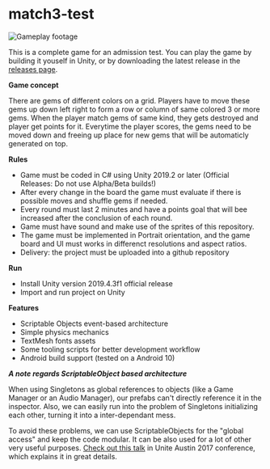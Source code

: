 # match3-test

![Gameplay footage](https://user-images.githubusercontent.com/1725075/89704704-b6fc5500-d92c-11ea-8c02-6aee59d17d8a.gif)

This is a complete game for an admission test. You can play the game by building it youself in Unity, or by downloading the latest release in the [releases page](https://github.com/gcadeado/match3-test/releases).

**Game concept**

There are gems of different colors on a grid. Players have to move these gems up down left right to form a row or column of same colored 3 or more gems. When the player match gems of same kind, they gets destroyed and player get points for it. 
Everytime the player scores, the gems need to be moved down and freeing up place for new gems that will be automaticly generated on top.

**Rules**

- Game must be coded in C# using Unity 2019.2 or later (Official Releases: Do not use Alpha/Beta builds!)
- After every change in the board the game must evaluate if there is possible moves and shuffle gems if needed.
- Every round must last 2 minutes and have a points goal that will bee increased after the conclusion of each round.
- Game must have sound and make use of the sprites of this repository. 
- The game must be implemented in Portrait orientation, and the game board and UI must works in differenct resolutions and aspect ratios.
- Delivery: the project must be uploaded into a github repository

**Run**

- Install Unity version 2019.4.3f1 official release
- Import and run project on Unity

**Features**

- Scriptable Objects event-based architecture
- Simple physics mechanics
- TextMesh fonts assets
- Some tooling scripts for better development workflow
- Android build support (tested on a Android 10)

***A note regards ScriptableObject based architecture***

When using Singletons as global references to objects (like a Game Manager or an Audio Manager), our prefabs can't directly reference it in the inspector. Also, we can easily run into the problem of Singletons initializing each other, turning it into a inter-dependant mess.

To avoid these problems, we can use ScriptableObjects for the "global access" and keep the code modular. It can be also used for a lot of other very useful purposes. [Check out this talk](https://www.youtube.com/watch?v=raQ3iHhE_Kk) in Unite Austin 2017 conference, which explains it in great details.
